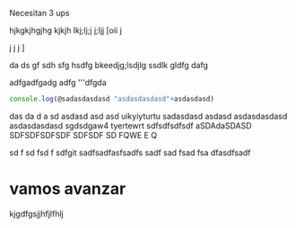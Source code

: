 Necesitan 3 ups

hjkgkjhgjhg
kjkjh
lkj;lj;j
j;ljj
[oii
j


j 
j
j
]

da
ds
gf
sdh
sfg
hsdfg bkeedjg;lsdjlg ssdlk gldfg dafg


 adfgadfgadg adfg 
'''dfgda 

```javascript
console.log(@sadasdasdasd "asdasdasdasd"+asdasdasd)
```

das
da
d
a
sd
asdasd asd asd 
uikyiyturtu
sadasdasd
asdasd
asdasdasdasd
asdasdasdasd
sgdsdgaw4
tyertewrt
sdfsdfsdfsdf
aSDAdaSDASD
SDFSDFSDFSDF
SDFSDF
SD
FQWE
E
Q


sd
f
sd
fsd
f
sdfgit
sadfsadfasfsadfs
sadf
sad
fsad
fsa
dfasdfsadf

# vamos avanzar
kjgdfgsjjhfjlfhlj
